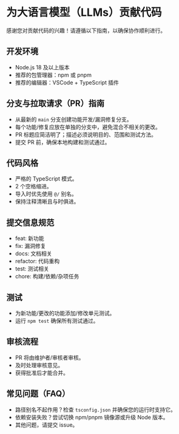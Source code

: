 # 为大语言模型（LLMs）贡献代码

感谢您对贡献代码的兴趣！请遵循以下指南，以确保协作顺利进行。

## 开发环境

- Node.js 18 及以上版本
- 推荐的包管理器：npm 或 pnpm
- 推荐的编辑器：VSCode + TypeScript 插件

## 分支与拉取请求（PR）指南

- 从最新的 `main` 分支创建功能开发/漏洞修复分支。
- 每个功能/修复应放在单独的分支中，避免混合不相关的更改。
- PR 标题应简洁明了；描述必须说明目的、范围和测试方法。
- 提交 PR 前，确保本地构建和测试通过。

## 代码风格

- 严格的 TypeScript 模式。
- 2 个空格缩进。
- 导入时优先使用 `@/` 别名。
- 保持注释清晰且与时俱进。

## 提交信息规范

- feat: 新功能
- fix: 漏洞修复
- docs: 文档相关
- refactor: 代码重构
- test: 测试相关
- chore: 构建/依赖/杂项任务

## 测试

- 为新功能/更改的功能添加/修改单元测试。
- 运行 `npm test` 确保所有测试通过。

## 审核流程

- PR 将由维护者/审核者审核。
- 及时处理审核意见。
- 获得批准后才能合并。

## 常见问题（FAQ）

- 路径别名不起作用？检查 `tsconfig.json` 并确保您的运行时支持它。
- 依赖安装失败？尝试切换 npm/pnpm 镜像源或升级 Node 版本。
- 其他问题，请提交 issue。
